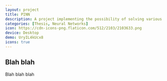 ```yaml
---
layout: project
title: PINN
description: A project implementing the possibility of solving various kinds of differential equations with neural networks. 
categories: [Thesis, Neural Networks]
icon: https://cdn-icons-png.flaticon.com/512/2103/2103633.png
device: Desktop
demo: UryIL4kUcx8
icons: true
---
```


## Blah blah

Blah blah blah
